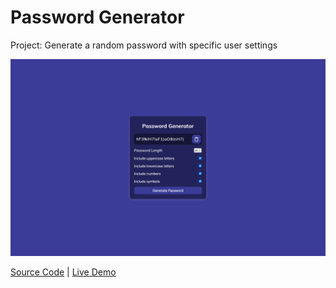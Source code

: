 # Password Generator

Project: Generate a random password with specific user settings

![cover](cover.png)

[Source Code](./README.md) | [Live Demo](https://josephgattuso.github.io/js-projects/password-generator/index)
